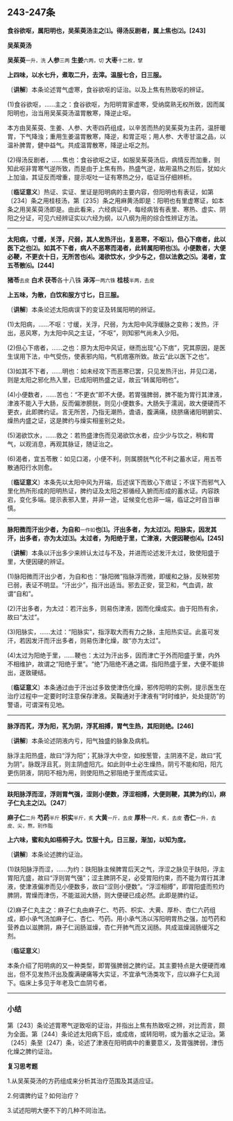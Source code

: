 ## 243-247条

**食谷欲呕，属阳明也，吴茱萸汤主之⑴。得汤反剧者，属上焦也⑵。[243]**

**吴茱萸汤**

**吴茱萸**<small>一升，洗</small> **人参**<small>三两</small> **生姜**<small>六两，切</small> **大枣**<small>十二枚，擘</small>

**上四味，以水七升，煮取二升，去滓。温服七合，日三服。**

〔**讲解**〕本条论述胃气虚寒，食谷欲呕的证治。以及上焦有热致呕的辨证。

(1)食谷欲呕，……主之：食谷欲呕，为阳明胃家虚寒，受纳腐熟无权所致，因而属阳明也，治当用吴茱萸汤温胃散寒，降逆止呕。

本方由吴茱萸、生姜、人参、大枣四药组成，以辛苦而热的吴茱萸为主药，温肝暖胃，下气降浊；重用生姜温胃散寒，降逆，和胃正呕；用人参、大枣甘温之品，以温补脾胃，健中益气。共成温胃散寒，降逆止呕之剂。

(2)得汤反剧者，……焦也：食谷欲呕之证，如服吴茱萸汤后，病情反而加重，则知此呕非胃寒气逆所致，而是由于上焦有热，热盛气逆，故用温热之剂后，犹如火上加油，其证反而增重，提示呕吐一证有寒热之分，临证当仔细辨析。

〔**临证意义**〕热证、实证、里证是阳明病的主要内容，但阳明也有表证，如第〔234〕条之用桂枝汤，第〔235〕条之用麻黄汤即是：阳明也有里虚寒证，如本条之用吴茱萸汤即是。由此看来，六经病证中，每经病皆有表里、寒热、虚实、阴阳之分证，可见六经辨证实以六经为纲，以八纲为用的综合性辨证方法。

------

**太阳病，寸缓，关浮，尺弱，其人发热汗出，复恶寒，不呕⑴，但心下痞者，此以医下之也⑵。如其不下者，病人不恶寒而渴者，此转属阳明也⑶。小便数者，大便必鞕，不更衣十日，无所苦也⑷。渴欲饮水，少少与之，但以法救之⑸。渴者，宜五苓散⑹。[244]**

**猪苓**<small>去皮</small> **白术 茯苓**各十八铢 **泽泻**<small>一两六铢</small> **桂枝**<small>半两，去皮</small>

**上五味，为散，白饮和服方寸匕，日三服。**

〔**讲解**〕本条论述太阳病误下的变证及转属阳明的辨证。

(1)太阳病，……不呕：寸缓，关浮，尺弱，为太阳中风浮缓脉之变称；发热，汗出，恶风寒，为太阳中风之主证，“不呕”，则知邪气尚未入少阳。

(2)但心下痞者，……之也：原为太阳中风证，继而出现“心下痞”，究其原因，是医生误用下法，中气受伤，使表邪内陷，气机痞塞所致。故云“此以医下之也”。

(3)如其不下者，……明也：如未经攻下而恶寒已罢，只见发热汗出，并见口渴，则是太阳之邪化热入里，已成阳明热盛之证，故云“转属阳明也”。

(4)小便数者，……苦也：“不更衣”即不大便。若胃强脾弱，脾不能为胃行其津液，津液不能入于大肠，反而偏渗膀胱，则见小便数多。大肠失于濡润，故大便硬而不更衣，此即脾约证。言无所苦，乃指无潮热，谵语，腹满痛，绕脐痛诸阳明腑实、燥热内盛之证，这是脾约与燥实相鉴别之处。

(5)渴欲饮水，……救之：若热盛津伤而见渴欲饮水者，应少少与饮之，稍和胃气，以观消息，再观其脉证，随证治之。

(6)渴者，宜五苓散：如见口渴，小便不利，则属膀胱气化不利之蓄水证，用五苓散通阳行水则愈。

〔**临证意义**〕本条先以太阳中风为开端，后述误下而致心下痞证；不误下而邪气入里化热所形成的阳明热证，脾约证及太阳之邪循经入腑而形成的蓄水证。内容跌宕，变化多端。提示表邪入里，并非一途，证候变化也非一端，临证之时自当审慎。

------

**脉阳微而汗出少者，为自和**<small>一作如</small>**也⑴。汗出多者，为太过⑵。阳脉实，因发其汗，出多者，亦为太过⑶。太过者，为阳绝于里，亡津液，大便因鞕也⑷。[245]**

〔**讲解**〕本条以汗出多少来辨认太过与不及，并进而论述发汗太过，致使阳盛于里，大便因硬的辨证。

(1)脉阳微而汗出少者，为自和也：“脉阳微”指脉浮而微，即缓和之脉，反映邪势已弱，表证不明显。“汗出少”，指汗出适当。邪去正安，营卫和，气血调，故谓“自和”。

(2)汗出多者，为太过：若汗出多，则易伤津液，因而化燥成实。由于阳热有余，故曰“太过”。

(3)阳脉实，……太过：“阳脉实”，指浮取大而有力之脉，主阳热实证。此虽可发汗，若因发汗而汗出多者，则易伤津化燥，故“亦为太过”。

(4)太过为阳绝于里，……鞕也：太过为汗出多，因而津亡于外而阳盛于里，内外不相维护，故谓之“阳绝于里”。“绝”乃阻绝不通之谓。指阳热盛于里，大便不能排出，遂致硬结。

〔**临证意义**〕本条通过由于汗出过多致使津伤化燥，邪传阳明的实例，提示医生在治疗过程中一定要时时注意保存津液。吴鞠通对于津液有“时时维护，处处提防”的警语，可谓深有见地。

------

**脉浮而芤，浮为阳，芤为阴，浮芤相搏，胃气生热，其阳则绝。[246]**

〔**讲解**〕本条论述阴液内亏，阳气独盛的脉象及病机。

脉浮主阳热盛，故曰“浮为阳”；芤脉浮大中空，如按葱管，主阴液不足，故曰“芤为阴”。脉既浮且芤，则主阴虚阳亢。如此则中土必生燥热，阴亏不能和阳，阳亢更伤阴液，阴阳不相为用，则使阳热之邪阻绝于里而成实证。

------

**趺阳脉浮而涩，浮则胃气强，涩则小便数，浮涩相搏，大便则鞕，其脾为约⑴，麻子仁丸主之⑵。〔247**〕

**麻子仁**<small>二升</small> **芍药**<small>半斤</small> **枳实**<small>半斤，炙</small> **大黄**<small>一斤，去皮</small> **厚朴**<small>一尺，炙，去皮</small> **杏仁**<small>一升，去皮、尖，熬，别作脂</small>

**上六味，蜜和丸如梧桐子大。饮服十丸，日三服，渐加，以知为度。**

〔**讲解**〕本条论述脾约证治。

(1)趺阳脉浮而涩，……为约：趺阳脉主候脾胃后天之气，浮涩之脉见于趺阳，浮主胃阳亢盛，故曰“浮则胃气强”；涩主脾阴不足，必受胃阳约束，而不能为胃行其津液，使津液偏渗而见小便数多，故曰“涩则小便数”。“浮涩相搏”，即胃阳盛而煎灼脾阴，胃燥而津伤，不能滋润大肠，则大便硬已成必然。此即是脾约证。

(2)麻子仁丸主之：麻子仁丸由麻子仁、芍药、枳实、大黄、厚朴、杏仁六药组成，即小承气汤加麻子仁、杏仁、芍药。用小承气汤以泻阳明胃热之强，加芍药和营养血以滋脾阴，麻子仁润肠滋燥，杏仁开肺气而又润肠。共成滋燥润肠缓泻之剂。

〔**临证意义**〕

本条介绍了阳明病的又一种类型，即胃强脾弱之脾约证。其主要特点是大便硬而难出，但不见发热汗出及腹满硬痛等大实证，不宜承气汤类攻下，应以麻子仁丸润下。临床上多见于年老及亡血阴亏者。

------

### 小结

第〔243〕条论述胃寒气逆致呕的证治，并指出上焦有热致呕之辨，对比而言，颇为全面。第〔244〕条论述太阳病下后，或成痞，或转阳明，或为蓄水之证治。第〔245〕条至〔247〕条，论述了津液在阳明病中的重要意义，及胃强脾弱，津伤化燥之脾约证治。

**复习思考题**

1.从吴茱萸汤的方药组成来分析其治疗范围及其适应证。

2.何谓脾约证？如何治疗？

3.试述阳明大便不下的几种不同治法。